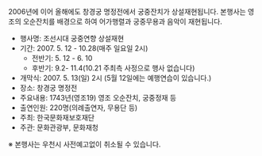 2006년에 이어 올해에도 창경궁 명정전에서 궁중잔치가 상설재현됩니다. 본행사는 영조의 오순잔치를 배경으로 하여 어가행렬과 궁중무용과 음악이 재현됩니다.

- 행사명: 조선시대 궁중연향 상설재현
- 기간: 2007. 5. 12 - 10.28(매주 일요일 2시)
  - 전반기: 5. 12 - 6. 10
  - 후반기: 9.2- 11.4(10.21 주최측 사정으로 행사 없습니다)
- 개막식: 2007. 5. 13(일) 2시
  (5월 12일에는 예행연습이 있습니다.)
- 장소: 창경궁 명정전
- 주요내용: 1743년(영조19) 영조 오순잔치, 궁중정재 등
- 출연인원: 220명(의례출연자, 무용단 등)
- 주최: 한국문화재보호재단
- 주관: 문화관광부, 문화재청

※ 본행사는 우천시 사전예고없이 취소될 수 있습니다.